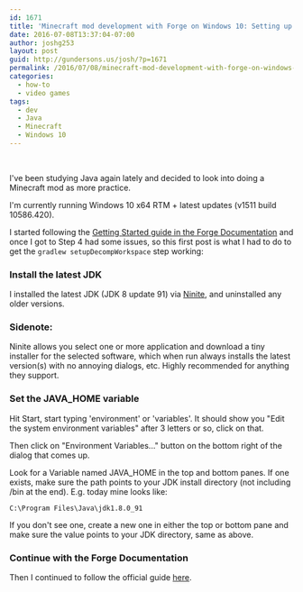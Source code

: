 ```yaml
---
id: 1671
title: 'Minecraft mod development with Forge on Windows 10: Setting up the Java Development Kit'
date: 2016-07-08T13:37:04-07:00
author: joshg253
layout: post
guid: http://gundersons.us/josh/?p=1671
permalink: /2016/07/08/minecraft-mod-development-with-forge-on-windows-10-setting-up-the-java-development-kit/
categories:
  - how-to
  - video games
tags:
  - dev
  - Java
  - Minecraft
  - Windows 10
---
```

&nbsp;

I've been studying Java again lately and decided to look into doing a Minecraft mod as more practice.

I'm currently running Windows 10 x64 RTM + latest updates (v1511 build 10586.420).

I started following the <a href="https://mcforge.readthedocs.io/en/latest/gettingstarted/">Getting Started guide in the Forge Documentation</a> and once I got to Step 4 had some issues, so this first post is what I had to do to get the <code>gradlew setupDecompWorkspace</code> step working:
<h3>Install the latest JDK</h3>
I installed the latest JDK (JDK 8 update 91) via <a href="https://ninite.com/">Ninite</a>, and uninstalled any older versions.
<div class="panel panel-default">
<div class="panel-heading">
<h3 class="panel-title">Sidenote:</h3>
</div>
<div class="panel-body">Ninite allows you select one or more application and download a tiny installer for the selected software, which when run always installs the latest version(s) with no annoying dialogs, etc. Highly recommended for anything they support.</div>
</div>
<h3>Set the JAVA_HOME variable</h3>
Hit Start, start typing 'environment' or 'variables'. It should show you "Edit the system environment variables" after 3 letters or so, click on that.

Then click on "Environment Variables..." button on the bottom right of the dialog that comes up.

Look for a Variable named JAVA_HOME in the top and bottom panes. If one exists, make sure the path points to your JDK install directory (not including /bin at the end). E.g. today mine looks like:

<code>C:\Program Files\Java\jdk1.8.0_91</code>

If you don't see one, create a new one in either the top or bottom pane and make sure the value points to your JDK directory, same as above.
<h3>Continue with the Forge Documentation</h3>
Then I continued to follow the official guide <a href="https://mcforge.readthedocs.io/en/latest/gettingstarted/">here</a>.

&nbsp;